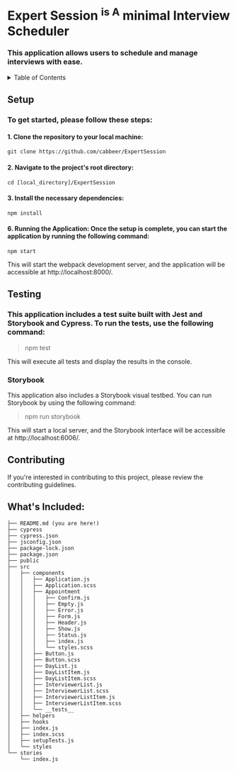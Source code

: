 # Expert Session  <sup>is A</sup> minimal **Interview Scheduler**
### This application allows users to schedule and manage interviews with ease.

<!-- TABLE OF CONTENTS -->
<details>
  <summary>Table of Contents</summary>

  - Setup
  
- Testing
   - Jest
   - Story Book
  
  - What's included
  
</details>




## Setup
### To get started, please follow these steps:

#### 1. Clone the repository to your local machine: 
```
git clone https://github.com/cabbeer/ExpertSession
```
#### 2. Navigate to the project's root directory: 
```
cd [local_directory]/ExpertSession
```
#### 3. Install the necessary dependencies: 
```
npm install
```
#### 6. Running the Application: **Once the setup is complete, you can start the application by running the following command:**
```
npm start
```
This will start the webpack development server, and the application will be accessible at http://localhost:8000/.

## Testing

### This application includes a test suite built with Jest and Storybook and Cypress. To run the tests, use the following command:

> npm test

This will execute all tests and display the results in the console.

### Storybook
This application also includes a Storybook visual testbed. You can run Storybook by using the following command:

> npm run storybook

This will start a local server, and the Storybook interface will be accessible at http://localhost:6006/.



## Contributing
If you're interested in contributing to this project, please review the contributing guidelines.




## What's Included:
```
├── README.md (you are here!)
├── cypress
├── cypress.json
├── jsconfig.json
├── package-lock.json
├── package.json
├── public
├── src
│   ├── components
│   │   ├── Application.js
│   │   ├── Application.scss
│   │   ├── Appointment
│   │   │   ├── Confirm.js
│   │   │   ├── Empty.js
│   │   │   ├── Error.js
│   │   │   ├── Form.js
│   │   │   ├── Header.js
│   │   │   ├── Show.js
│   │   │   ├── Status.js
│   │   │   ├── index.js
│   │   │   └── styles.scss
│   │   ├── Button.js
│   │   ├── Button.scss
│   │   ├── DayList.js
│   │   ├── DayListItem.js
│   │   ├── DayListItem.scss
│   │   ├── InterviewerList.js
│   │   ├── InterviewerList.scss
│   │   ├── InterviewerListItem.js
│   │   ├── InterviewerListItem.scss
│   │   └── __tests__
│   ├── helpers
│   ├── hooks
│   ├── index.js
│   ├── index.scss
│   ├── setupTests.js
│   └── styles
└── stories
    └── index.js
```
